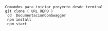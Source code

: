     Comandos para iniciar proyecto desde terminal   
    git clone ( URL REPO ) 
     cd  DocumentacionConSwagger  
     npm install   
     npm start  
